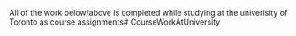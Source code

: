 All of the work below/above is completed while studying at the univerisity of Toronto as course assignments# CourseWorkAtUniversity
